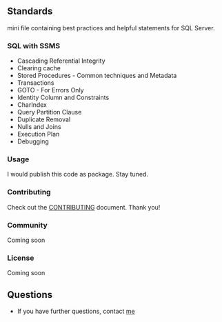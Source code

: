 ## Standards
mini file containing best practices and helpful statements for SQL Server.


### SQL with SSMS
 * Cascading Referential Integrity
 * Clearing cache
 * Stored Procedures - Common techniques and Metadata
 * Transactions
 * GOTO - For Errors Only
 * Identity Column and Constraints
 * CharIndex
 * Query Partition Clause
 * Duplicate Removal
 * Nulls and Joins
 * Execution Plan
 * Debugging

### Usage
 I would publish this code as package. Stay tuned.

### Contributing
Check out the [CONTRIBUTING] document.
Thank you!

  [CONTRIBUTING]: CONTRIBUTING.md

### Community
Coming soon

### License
Coming soon

## Questions
* If you have further questions, contact [me][me]

  [me]: http://jmugz3.com
